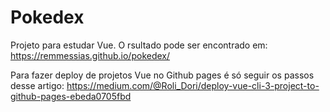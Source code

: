 # Pokedex

Projeto para estudar Vue. O rsultado pode ser encontrado em: https://remmessias.github.io/pokedex/

Para fazer deploy de projetos Vue no Github pages é só seguir os passos desse artigo: https://medium.com/@Roli_Dori/deploy-vue-cli-3-project-to-github-pages-ebeda0705fbd